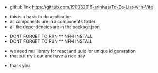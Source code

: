 - github link https://github.com/190032016-srinivas/To-Do-List-with-Vite

* this is a basic to do application
* all components are in a components folder
* all the dependencies are in the package.json

- DONT FORGET TO RUN \*\* NPM INSTALL
- DONT FORGET TO RUN \*\* NPM INSTALL

* we need mui library for react and uuid for unique id generation
* that is it try it out and have a nice day

- thank you
